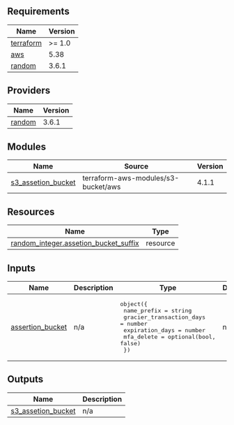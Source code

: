 ## Requirements

| Name | Version |
|------|---------|
| <a name="requirement_terraform"></a> [terraform](#requirement\_terraform) | >= 1.0 |
| <a name="requirement_aws"></a> [aws](#requirement\_aws) | 5.38 |
| <a name="requirement_random"></a> [random](#requirement\_random) | 3.6.1 |

## Providers

| Name | Version |
|------|---------|
| <a name="provider_random"></a> [random](#provider\_random) | 3.6.1 |

## Modules

| Name | Source | Version |
|------|--------|---------|
| <a name="module_s3_assetion_bucket"></a> [s3\_assetion\_bucket](#module\_s3\_assetion\_bucket) | terraform-aws-modules/s3-bucket/aws | 4.1.1 |

## Resources

| Name | Type |
|------|------|
| [random_integer.assetion_bucket_suffix](https://registry.terraform.io/providers/hashicorp/random/3.6.1/docs/resources/integer) | resource |

## Inputs

| Name | Description | Type | Default | Required |
|------|-------------|------|---------|:--------:|
| <a name="input_assertion_bucket"></a> [assertion\_bucket](#input\_assertion\_bucket) | n/a | <pre>object({<br>    name_prefix              = string<br>    gracier_transaction_days = number<br>    expiration_days          = number<br>    mfa_delete               = optional(bool, false)<br>  })</pre> | n/a | yes |

## Outputs

| Name | Description |
|------|-------------|
| <a name="output_s3_assetion_bucket"></a> [s3\_assetion\_bucket](#output\_s3\_assetion\_bucket) | n/a |
